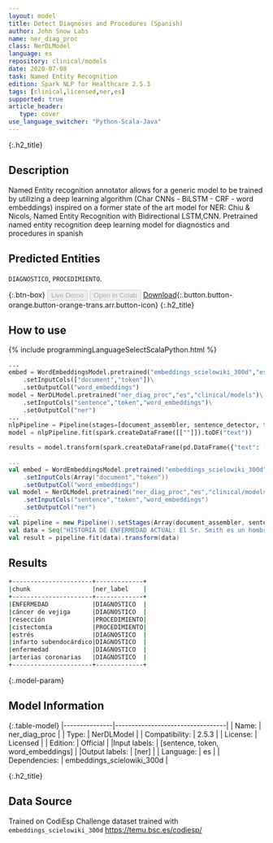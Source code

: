 ```yaml
---
layout: model
title: Detect Diagnoses and Procedures (Spanish)
author: John Snow Labs
name: ner_diag_proc
class: NerDLModel
language: es
repository: clinical/models
date: 2020-07-08
task: Named Entity Recognition
edition: Spark NLP for Healthcare 2.5.3
tags: [clinical,licensed,ner,es]
supported: true
article_header:
   type: cover
use_language_switcher: "Python-Scala-Java"
---
```


{:.h2_title}
## Description
Named Entity recognition annotator allows for a generic model to be trained by utilizing a deep learning algorithm (Char CNNs - BiLSTM - CRF - word embeddings) inspired on a former state of the art model for NER: Chiu & Nicols, Named Entity Recognition with Bidirectional LSTM,CNN.
Pretrained named entity recognition deep learning model for diagnostics and procedures in spanish

## Predicted Entities 
``DIAGNOSTICO``, ``PROCEDIMIENTO``.

{:.btn-box}
<button class="button button-orange" disabled>Live Demo</button>
<button class="button button-orange" disabled>Open in Colab</button>
[Download](https://s3.amazonaws.com/auxdata.johnsnowlabs.com/clinical/models/ner_diag_proc_es_2.5.3_2.4_1594168623415.zip){:.button.button-orange.button-orange-trans.arr.button-icon}
{:.h2_title}
## How to use 
<div class="tabs-box" markdown="1">

{% include programmingLanguageSelectScalaPython.html %}

```python
...
embed = WordEmbeddingsModel.pretrained("embeddings_scielowiki_300d","es","clinical/models")\
	.setInputCols(["document","token"])\
	.setOutputCol("word_embeddings")
model = NerDLModel.pretrained("ner_diag_proc","es","clinical/models")\
	.setInputCols("sentence","token","word_embeddings")\
	.setOutputCol("ner")
...
nlpPipeline = Pipeline(stages=[document_assembler, sentence_detector, tokenizer, embed, model, ner_converter])
model = nlpPipeline.fit(spark.createDataFrame([[""]]).toDF("text"))

results = model.transform(spark.createDataFrame(pd.DataFrame({"text": ["""HISTORIA DE ENFERMEDAD ACTUAL: El Sr. Smith es un hombre blanco veterano de 60 años con múltiples comorbilidades, que tiene antecedentes de cáncer de vejiga diagnosticado hace aproximadamente dos años por el Hospital VA. Allí se sometió a una resección. Debía ser ingresado en el Hospital de Día para una cistectomía. Fue visto en la Clínica de Urología y Clínica de Radiología el 02/04/2003. CURSO DE HOSPITAL: El Sr. Smith se presentó en el Hospital de Día antes de la cirugía de Urología. En evaluación, EKG, ecocardiograma fue anormal, se obtuvo una consulta de Cardiología. Luego se procedió a una resonancia magnética de estrés con adenosina cardíaca, la misma fue positiva para isquemia inducible, infarto subendocárdico inferolateral leve a moderado con isquemia peri-infarto. Además, se observa isquemia inducible en el tabique lateral inferior. El Sr. Smith se sometió a un cateterismo del corazón izquierdo, que reveló una enfermedad de las arterias coronarias de dos vasos. La RCA, proximal estaba estenosada en un 95% y la distal en un 80% estenosada. La LAD media estaba estenosada en un 85% y la LAD distal estaba estenosada en un 85%. Se colocaron cuatro stents de metal desnudo Multi-Link Vision para disminuir las cuatro lesiones al 0%. Después de la intervención, el Sr. Smith fue admitido en 7 Ardmore Tower bajo el Servicio de Cardiología bajo la dirección del Dr. Hart. El Sr. Smith tuvo un curso hospitalario post-intervención sin complicaciones. Se mantuvo estable para el alta hospitalaria el 07/02/2003 con instrucciones de tomar Plavix diariamente durante un mes y Urología está al tanto de lo mismo."""]})))
```

```scala
...
val embed = WordEmbeddingsModel.pretrained("embeddings_scielowiki_300d","es","clinical/models")
	.setInputCols(Array("document","token"))
	.setOutputCol("word_embeddings")
val model = NerDLModel.pretrained("ner_diag_proc","es","clinical/models")
	.setInputCols("sentence","token","word_embeddings")
	.setOutputCol("ner")
...
val pipeline = new Pipeline().setStages(Array(document_assembler, sentence_detector, tokenizer, embed, model, ner_converter))
val data = Seq("HISTORIA DE ENFERMEDAD ACTUAL: El Sr. Smith es un hombre blanco veterano de 60 años con múltiples comorbilidades, que tiene antecedentes de cáncer de vejiga diagnosticado hace aproximadamente dos años por el Hospital VA. Allí se sometió a una resección. Debía ser ingresado en el Hospital de Día para una cistectomía. Fue visto en la Clínica de Urología y Clínica de Radiología el 02/04/2003. CURSO DE HOSPITAL: El Sr. Smith se presentó en el Hospital de Día antes de la cirugía de Urología. En evaluación, EKG, ecocardiograma fue anormal, se obtuvo una consulta de Cardiología. Luego se procedió a una resonancia magnética de estrés con adenosina cardíaca, la misma fue positiva para isquemia inducible, infarto subendocárdico inferolateral leve a moderado con isquemia peri-infarto. Además, se observa isquemia inducible en el tabique lateral inferior. El Sr. Smith se sometió a un cateterismo del corazón izquierdo, que reveló una enfermedad de las arterias coronarias de dos vasos. La RCA, proximal estaba estenosada en un 95% y la distal en un 80% estenosada. La LAD media estaba estenosada en un 85% y la LAD distal estaba estenosada en un 85%. Se colocaron cuatro stents de metal desnudo Multi-Link Vision para disminuir las cuatro lesiones al 0%. Después de la intervención, el Sr. Smith fue admitido en 7 Ardmore Tower bajo el Servicio de Cardiología bajo la dirección del Dr. Hart. El Sr. Smith tuvo un curso hospitalario post-intervención sin complicaciones. Se mantuvo estable para el alta hospitalaria el 07/02/2003 con instrucciones de tomar Plavix diariamente durante un mes y Urología está al tanto de lo mismo.").toDF("text")
val result = pipeline.fit(data).transform(data)
```
</div>

## Results

```bash
+----------------------+-------------+
|chunk                 |ner_label    |
+----------------------+-------------+
|ENFERMEDAD            |DIAGNOSTICO  |
|cáncer de vejiga      |DIAGNOSTICO  |
|resección             |PROCEDIMIENTO|
|cistectomía           |PROCEDIMIENTO|
|estrés                |DIAGNOSTICO  |
|infarto subendocárdico|DIAGNOSTICO  |
|enfermedad            |DIAGNOSTICO  |
|arterias coronarias   |DIAGNOSTICO  |
+----------------------+-------------+
```

{:.model-param}
## Model Information

{:.table-model}
|---------------|----------------------------------|
| Name:          | ner_diag_proc                    |
| Type:   | NerDLModel                       |
| Compatibility: | 2.5.3                            |
| License:       | Licensed                         |
| Edition:       | Official                       |
|Input labels:        | [sentence, token, word_embeddings] |
|Output labels:       | [ner]                              |
| Language:      | es                               |
| Dependencies: | embeddings_scielowiki_300d       |

{:.h2_title}
## Data Source
Trained on CodiEsp Challenge dataset trained with `embeddings_scielowiki_300d`
https://temu.bsc.es/codiesp/
